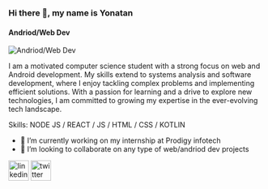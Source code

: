 ### Hi there 👋, my name is Yonatan
#### Andriod/Web Dev
![Andriod/Web Dev](https://www.digitaland.tv/wp-content/uploads/2016/03/banner_developer-.jpg)

I am a motivated computer science student with a strong focus on web and Android development.  My skills extend to systems analysis and software development, where I enjoy tackling complex problems and implementing efficient solutions. With a passion for learning and a drive to explore new technologies, I am committed to growing my expertise in the ever-evolving tech landscape.

Skills: NODE JS / REACT / JS / HTML / CSS / KOTLIN

- 🔭 I’m currently working on my internship at Prodigy infotech 
- 👯 I’m looking to collaborate on any type of web/andriod dev projects 


[<img src='https://cdn.jsdelivr.net/npm/simple-icons@3.0.1/icons/linkedin.svg' alt='linkedin' height='40'>](https://www.linkedin.com/in/yonatanGrimachew/)  [<img src='https://cdn.jsdelivr.net/npm/simple-icons@3.0.1/icons/twitter.svg' alt='twitter' height='40'>](https://twitter.com/yonatanG11)  

